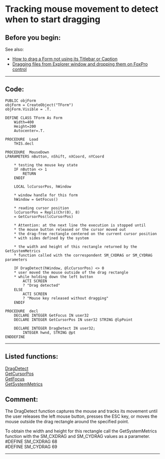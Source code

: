 <link rel="stylesheet" type="text/css" href="../css/win32api.css">  
<link rel="stylesheet" href="https://cdnjs.cloudflare.com/ajax/libs/font-awesome/4.7.0/css/font-awesome.min.css">

# Tracking mouse movement to detect when to start dragging

## Before you begin:
See also:

* [How to drag a Form not using its Titlebar or Caption](sample_195.md)  
* [Dragging files from Explorer window and dropping them on FoxPro control](sample_323.md)  

  
***  


## Code:
```foxpro  
PUBLIC objForm
objForm = CreateObject("TForm")
objForm.Visible = .T.

DEFINE CLASS TForm As Form
	Width=400
	Height=200
	Autocenter=.T.

PROCEDURE  Load
	THIS.decl
	
PROCEDURE  MouseDown
LPARAMETERS nButton, nShift, nXCoord, nYCoord

	* testing the mouse key state
	IF nButton <> 1
		RETURN
	ENDIF
	
	LOCAL lcCursorPos, hWindow
	
	* window handle for this form
	hWindow = GetFocus()

	* reading cursor position
	lcCursorPos = Repli(Chr(0), 8)
	= GetCursorPos(lcCursorPos)
	
	* Attention: at the next line the execution is stopped until
	* the mouse button released or the cursor moved out
	* the drag-free rectangle centered on the current cursor position
	* with sides defined by the system

	* the width and height of this rectangle returned by the GetSystemMetrics
	* function called with the correspondent SM_CXDRAG or SM_CYDRAG parameters

	IF DragDetect(hWindow, @lcCursorPos) <> 0
	* user moved the mouse outside of the drag rectangle
	* while holding down the left button
		ACTI SCREEN
		? "Drag detected"
	ELSE
		ACTI SCREEN
		? "Mouse key released without dragging"
	ENDIF

PROCEDURE  decl
	DECLARE INTEGER GetFocus IN user32
	DECLARE INTEGER GetCursorPos IN user32 STRING @lpPoint

	DECLARE INTEGER DragDetect IN user32;
		INTEGER hwnd, STRING @pt
ENDDEFINE  
```  
***  


## Listed functions:
[DragDetect](../libraries/user32/DragDetect.md)  
[GetCursorPos](../libraries/user32/GetCursorPos.md)  
[GetFocus](../libraries/user32/GetFocus.md)  
[GetSystemMetrics](../libraries/user32/GetSystemMetrics.md)  

## Comment:
The DragDetect function captures the mouse and tracks its movement until the user releases the left mouse button, presses the ESC key, or moves the mouse outside the drag rectangle around the specified point.  
  
To obtain the width and height for this rectangle call the GetSystemMetrics function with the SM_CXDRAG and SM_CYDRAG values as a parameter.  
#DEFINE SM_CXDRAG  68  
#DEFINE SM_CYDRAG  69  
  
***  

